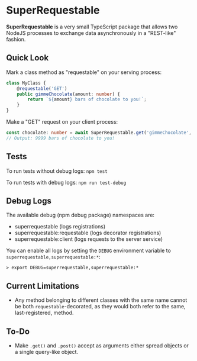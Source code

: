 # SuperRequestable

**SuperRequestable** is a very small TypeScript package that allows two NodeJS processes to exchange data asynchronously in a "REST-like" fashion.

## Quick Look

Mark a class method as "requestable" on your serving process:

```typescript
class MyClass {
    @requestable('GET')
    public gimmeChocolate(amount: number) {
        return `${amount} bars of chocolate to you!`;
    }
}
```

Make a "GET" request on your client process:

```typescript
const chocolate: number = await SuperRequestable.get('gimmeChocolate', 9999); 
// Output: 9999 bars of chocolate to you!
```

## Tests

To run tests without debug logs:
`npm test`

To run tests with debug logs:
`npm run test-debug`

## Debug Logs

The available debug (npm debug package) namespaces are:

- superrequestable (logs registrations)
- superrequestable:requestable (logs decorator registrations)
- superrequestable:client (logs requests to the server service)

You can enable all logs by setting the `DEBUG` environment variable to `superrequestable,superrequestable:*`:

`> export DEBUG=superrequestable,superrequestable:*`

## Current Limitations

- Any method belonging to different classes with the same name cannot be both `requestable`-decorated, as they would both refer to the same, last-registered, method.

## To-Do

- Make `.get()` and `.post()` accept as arguments either spread objects or a single query-like object.
